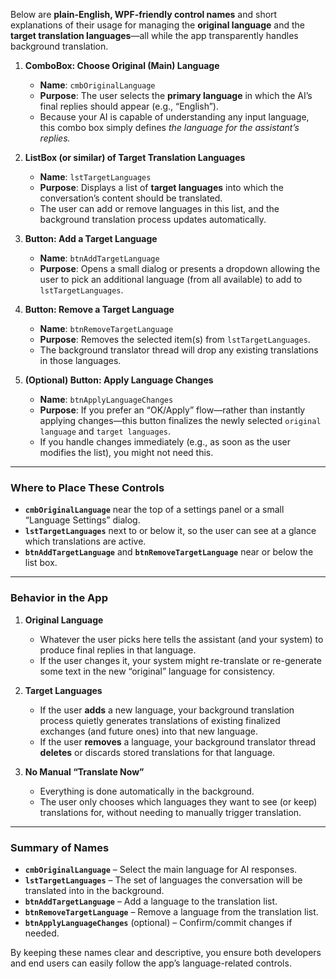 ﻿<!--
UTC: 2025-01-10T03:54:48.1300872Z
-->

Below are **plain-English, WPF-friendly control names** and short explanations of their usage for managing the **original language** and the **target translation languages**—all while the app transparently handles background translation.

1. **ComboBox: Choose Original (Main) Language**
   - **Name**: `cmbOriginalLanguage`
   - **Purpose**: The user selects the **primary language** in which the AI’s final replies should appear (e.g., “English”).
   - Because your AI is capable of understanding any input language, this combo box simply defines *the language for the assistant’s replies.*

2. **ListBox (or similar) of Target Translation Languages**
   - **Name**: `lstTargetLanguages`
   - **Purpose**: Displays a list of **target languages** into which the conversation’s content should be translated.
   - The user can add or remove languages in this list, and the background translation process updates automatically.

3. **Button: Add a Target Language**
   - **Name**: `btnAddTargetLanguage`
   - **Purpose**: Opens a small dialog or presents a dropdown allowing the user to pick an additional language (from all available) to add to `lstTargetLanguages`.

4. **Button: Remove a Target Language**
   - **Name**: `btnRemoveTargetLanguage`
   - **Purpose**: Removes the selected item(s) from `lstTargetLanguages`.
   - The background translator thread will drop any existing translations in those languages.

5. **(Optional) Button: Apply Language Changes**
   - **Name**: `btnApplyLanguageChanges`
   - **Purpose**: If you prefer an “OK/Apply” flow—rather than instantly applying changes—this button finalizes the newly selected `original language` and `target languages`.
   - If you handle changes immediately (e.g., as soon as the user modifies the list), you might not need this.

---

### Where to Place These Controls

- **`cmbOriginalLanguage`** near the top of a settings panel or a small “Language Settings” dialog.
- **`lstTargetLanguages`** next to or below it, so the user can see at a glance which translations are active.
- **`btnAddTargetLanguage`** and **`btnRemoveTargetLanguage`** near or below the list box.

---

### Behavior in the App

1. **Original Language**
   - Whatever the user picks here tells the assistant (and your system) to produce final replies in that language.
   - If the user changes it, your system might re-translate or re-generate some text in the new “original” language for consistency.

2. **Target Languages**
   - If the user **adds** a new language, your background translation process quietly generates translations of existing finalized exchanges (and future ones) into that new language.
   - If the user **removes** a language, your background translator thread **deletes** or discards stored translations for that language.

3. **No Manual “Translate Now”**
   - Everything is done automatically in the background.
   - The user only chooses which languages they want to see (or keep) translations for, without needing to manually trigger translation.

---

### Summary of Names

- **`cmbOriginalLanguage`** – Select the main language for AI responses.
- **`lstTargetLanguages`** – The set of languages the conversation will be translated into in the background.
- **`btnAddTargetLanguage`** – Add a language to the translation list.
- **`btnRemoveTargetLanguage`** – Remove a language from the translation list.
- **`btnApplyLanguageChanges`** (optional) – Confirm/commit changes if needed.

By keeping these names clear and descriptive, you ensure both developers and end users can easily follow the app’s language-related controls.
